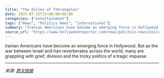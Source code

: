 ```yaml
---
title: "The Exiles of Tehrangeles"
date: 2025-07-25T13:00:00+08:00
categories: ["entertainment"]
tags: ["News", "Politics News", "international"]
summary: "Iranian Americans have become an emerging force in Hollywood. But as the war between Israel and Iran reverberates across the world, many are grappling with grief, division and the tricky politics of a"
source_url: "https://www.hollywoodreporter.com/news/politics-news/exiles-of-tehrangeles-struggle-reinvention-hollywood-1236325732/"
---
```


Iranian Americans have become an emerging force in Hollywood. But as the war between Israel and Iran reverberates across the world, many are grappling with grief, division and the tricky politics of a tragic impasse.

---

*来源: [原文链接](https://www.hollywoodreporter.com/news/politics-news/exiles-of-tehrangeles-struggle-reinvention-hollywood-1236325732/)*
